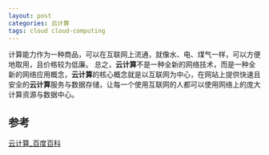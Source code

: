 ```yaml
---
layout: post
categories: 云计算
tags: cloud cloud-computing
---
```


计算能力作为一种商品，可以在互联网上流通，就像水、电、煤气一样，可以方便地取用，且价格较为低廉。 总之，**云计算**不是一种全新的网络技术，而是一种全新的网络应用概念，**云计算**的核心概念就是以互联网为中心，在网站上提供快速且安全的**云计算**服务与数据存储，让每一个使用互联网的人都可以使用网络上的庞大计算资源与数据中心。

## 参考

[云计算_百度百科](https://baike.baidu.com/item/%E4%BA%91%E8%AE%A1%E7%AE%97)